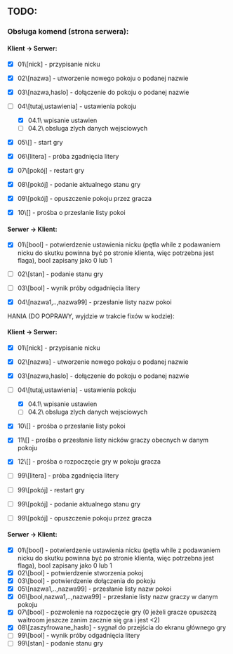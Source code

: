 ## TODO:

### Obsługa komend (strona serwera):
#### Klient -> Serwer:

- [x] 01\\[nick] - przypisanie nicku  
- [x] 02\\[nazwa] - utworzenie nowego pokoju o podanej nazwie 
- [x] 03\\[nazwa,haslo] - dołączenie do pokoju o podanej nazwie 
- [ ] 04\\[tutaj,ustawienia] - ustawienia pokoju
  - [x] 04.1\\ wpisanie ustawien
  - [ ] 04.2\\ obsluga zlych danych wejsciowych 
- [x] 05\\[] - start gry
- [x] 06\\[litera] - próba zgadnięcia litery
- [x] 07\\[pokój] - restart gry
- [x] 08\\[pokój] - podanie aktualnego stanu gry
- [x] 09\\[pokój] - opuszczenie pokoju przez gracza
- [x] 10\\[] - prośba o przesłanie listy pokoi


#### Serwer -> Klient:
- [x] 01\\[bool] - potwierdzenie ustawienia nicku (pętla while z podawaniem nicku do skutku powinna być po stronie klienta, więc potrzebna jest flaga), bool zapisany jako 0 lub 1
- [ ] 02\\[stan] - podanie stanu gry
- [ ] 03\\[bool] - wynik próby odgadnięcia litery
- [x] 04\\[nazwa1,..,nazwa99] - przesłanie listy nazw pokoi




HANIA (DO POPRAWY, wyjdzie w trakcie fixów w kodzie):
#### Klient -> Serwer:

- [x] 01\\[nick] - przypisanie nicku
- [x] 02\\[nazwa] - utworzenie nowego pokoju o podanej nazwie
- [x] 03\\[nazwa,haslo] - dołączenie do pokoju o podanej nazwie
- [ ] 04\\[tutaj,ustawienia] - ustawienia pokoju
    - [x] 04.1\\ wpisanie ustawien
    - [ ] 04.2\\ obsluga zlych danych wejsciowych
- [x] 10\\[] - prośba o przesłanie listy pokoi
- [x] 11\\[] - prośba o przesłanie listy nicków graczy obecnych w danym pokoju
- [x] 12\\[] - prośba o rozpoczęcie gry w pokoju gracza
- [ ] 99\\[litera] - próba zgadnięcia litery
- [ ] 99\\[pokój] - restart gry
- [ ] 99\\[pokój] - podanie aktualnego stanu gry
- [ ] 99\\[pokój] - opuszczenie pokoju przez gracza


#### Serwer -> Klient:
- [x] 01\\[bool] - potwierdzenie ustawienia nicku (pętla while z podawaniem nicku do skutku powinna być po stronie klienta, więc potrzebna jest flaga), bool zapisany jako 0 lub 1
- [x] 02\\[bool] - potwierdzenie stworzenia pokoj
- [x] 03\\[bool] - potwierdzenie dołączenia do pokoju
- [x] 05\\[nazwa1,..,nazwa99] - przesłanie listy nazw pokoi
- [x] 06\\[bool,nazwa1,..,nazwa99] - przesłanie listy nazw graczy w danym pokoju
- [x] 07\\[bool] - pozwolenie na rozpoczęcie gry (0 jeżeli gracze opuszczą waitroom jeszcze zanim zacznie się gra i jest <2)
- [x] 08\\[zaszyfrowane_hasło] - sygnał do przejścia do ekranu głównego gry
- [ ] 99\\[bool] - wynik próby odgadnięcia litery
- [ ] 99\\[stan] - podanie stanu gry
